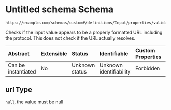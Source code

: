 # Untitled schema Schema

```txt
https://example.com/schemas/custom#/definitions/Input/properties/validations/properties/url
```

Checks if the input value appears to be a properly formatted URL including the protocol. This does not check if the URL actually resolves.

| Abstract            | Extensible | Status         | Identifiable            | Custom Properties | Additional Properties | Access Restrictions | Defined In                                                                   |
| :------------------ | :--------- | :------------- | :---------------------- | :---------------- | :-------------------- | :------------------ | :--------------------------------------------------------------------------- |
| Can be instantiated | No         | Unknown status | Unknown identifiability | Forbidden         | Allowed               | none                | [FRW.form.schema.json\*](../out/FRW.form.schema.json "open original schema") |

## url Type

`null`, the value must be null
